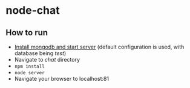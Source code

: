 node-chat
=========

How to run
----------

* [Install mongodb and start server](http://www.mongodb.org/downloads) (default configuration is used, with database being *test*)
* Navigate to *chat* directory
* `npm install`
* `node server`
* Navigate your browser to localhost:81
